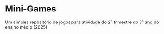# Mini-Games
Um simples repositório de jogos para atividade do 2° trimestre do 3° ano do ensino médio (2025)
